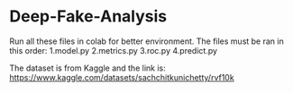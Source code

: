 # Deep-Fake-Analysis
Run all these files in colab for better environment.
The files must be ran in this order:
1.model.py
2.metrics.py
3.roc.py
4.predict.py

The dataset is from Kaggle and the link is: 
https://www.kaggle.com/datasets/sachchitkunichetty/rvf10k
